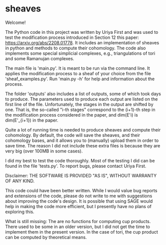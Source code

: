 # sheaves

Welcome!

The Python code in this project was written by Uriya First and was used to test the modification process 
introduced in Section 12 this paper: https://arxiv.org/abs/2208.01778. It includes an implementation of 
sheaves in python and methods to compute their cohomology. The code also implements
some special simplicial complexes, e.g., triangulations of tori and some Ramanujan complexes. 

The main file is 'main.py'. It is meant to be 
run via the command line. It applies the modification process to a sheaf of your choice from the file 
'sheaf_examples.py'. Run 'main.py -h' for help and information about the process. 

The folder 'outputs' also includes a list of outputs, some of which took days to produce. The parameters used to
produce each output are listed on the first line of the file. Unfortunately, the stages in the output are
shifted by one. That is, the so-called "i-th stages" correspond to the (i+1)-th step in the modification
process considered in the paper, and dim(E'i) is dim(E'_{i+1}) in the paper.  

Quite a lot of running time is needed to produce sheaves and compute their cohomology. By default, the 
code will save the sheaves, and their cohomology bases, and it allows you to (manually) upload them in order to save time. The reason I did not include these extra files is because they are very big (over 
100MB in some cases). 

I did my best to test the code thoroughly. Most of the testing I did can be found in the file 
'tests.py'. To report bugs, please contact Uriya First. 

Disclaimer:
THE SOFTWARE IS PROVIDED "AS IS", WITHOUT WARRANTY OF ANY KIND.

This code could have been better written. While I would value bug reports and extensions of the code, please do not 
write to me with suggestions about improving the code's design. It is possible that using SAGE would 
help in making the code more efficient, but I presently have no plans of exploring this.

What is still missing:
The are no functions for computing cup products. There used to be some in an older version, but I did 
not get the time to implement them in the present version. In the case of tori, the cup product can be 
computed by theoretical means.
